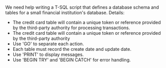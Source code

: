 ﻿
We need help writing a T-SQL script that defines a database schema and tables for a small financial institution's database. 
Details:
- The credit card table will contain a unique token or reference provided by the third-party authority for processing transactions.
- The credit card table will contain a unique token or reference provided by the third-party authority
- Use 'GO' to separate each action.
- Each table must record the create date and update date.
- Use 'PRINT' to display messages.
- Use 'BEGIN TRY' and 'BEGIN CATCH' for error handling.



